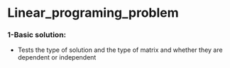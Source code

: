 # Linear_programing_problem
### 1-Basic solution:
 - Tests the type of solution and the type of matrix and whether they are dependent or independent
